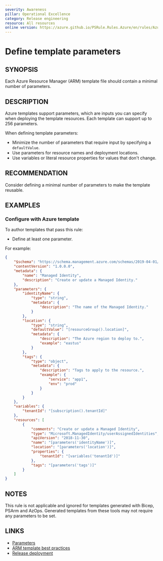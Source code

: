 ```yaml
---
severity: Awareness
pillar: Operational Excellence
category: Release engineering
resource: All resources
online version: https://azure.github.io/PSRule.Rules.Azure/en/rules/Azure.Template.DefineParameters/
---
```


# Define template parameters

## SYNOPSIS

Each Azure Resource Manager (ARM) template file should contain a minimal number of parameters.

## DESCRIPTION

Azure templates support parameters, which are inputs you can specify when deploying the template resources.
Each template can support up to 256 parameters.

When defining template parameters:

- Minimize the number of parameters that require input by specifying a `defaultValue`.
- Use parameters for resource names and deployment locations.
- Use variables or literal resource properties for values that don't change.

## RECOMMENDATION

Consider defining a minimal number of parameters to make the template reusable.

## EXAMPLES

### Configure with Azure template

To author templates that pass this rule:

- Define at least one parameter.

For example:

```json
{
    "$schema": "https://schema.management.azure.com/schemas/2019-04-01/deploymentTemplate.json#",
    "contentVersion": "1.0.0.0",
    "metadata": {
        "name": "Managed Identity",
        "description": "Create or update a Managed Identity."
    },
    "parameters": {
        "identityName": {
            "type": "string",
            "metadata": {
                "description": "The name of the Managed Identity."
            }
        },
        "location": {
            "type": "string",
            "defaultValue": "[resourceGroup().location]",
            "metadata": {
                "description": "The Azure region to deploy to.",
                "example": "eastus"
            }
        },
        "tags": {
            "type": "object",
            "metadata": {
                "description": "Tags to apply to the resource.",
                "example": {
                    "service": "app1",
                    "env": "prod"
                }
            }
        }
    },
    "variables": {
        "tenantId": "[subscription().tenantId]"
    },
    "resources": [
        {
            "comments": "Create or update a Managed Identity",
            "type": "Microsoft.ManagedIdentity/userAssignedIdentities",
            "apiVersion": "2018-11-30",
            "name": "[parameters('identityName')]",
            "location": "[parameters('location')]",
            "properties": {
                "tenantId": "[variables('tenantId')]"
            },
            "tags": "[parameters('tags')]"
        }
    ]
}
```

## NOTES

This rule is not applicable and ignored for templates generated with Bicep, PSArm and AzOps.
Generated templates from these tools may not require any parameters to be set.

## LINKS

- [Parameters](https://learn.microsoft.com/azure/azure-resource-manager/templates/template-syntax#parameters)
- [ARM template best practices](https://learn.microsoft.com/azure/azure-resource-manager/templates/template-best-practices#general-recommendations-for-parameters)
- [Release deployment](https://learn.microsoft.com/azure/architecture/framework/devops/release-engineering-cd#automation)
